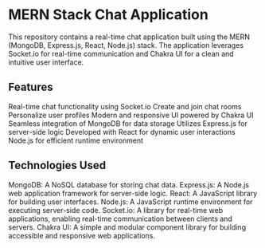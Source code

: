 # MERN Stack Chat Application

This repository contains a real-time chat application built using the MERN (MongoDB, Express.js, React, Node.js) stack. The application leverages Socket.io for real-time communication and Chakra UI for a clean and intuitive user interface.

## Features

Real-time chat functionality using Socket.io
Create and join chat rooms
Personalize user profiles
Modern and responsive UI powered by Chakra UI
Seamless integration of MongoDB for data storage
Utilizes Express.js for server-side logic
Developed with React for dynamic user interactions
Node.js for efficient runtime environment

## Technologies Used

MongoDB: A NoSQL database for storing chat data.
Express.js: A Node.js web application framework for server-side logic.
React: A JavaScript library for building user interfaces.
Node.js: A JavaScript runtime environment for executing server-side code.
Socket.io: A library for real-time web applications, enabling real-time communication between clients and servers.
Chakra UI: A simple and modular component library for building accessible and responsive web applications.
